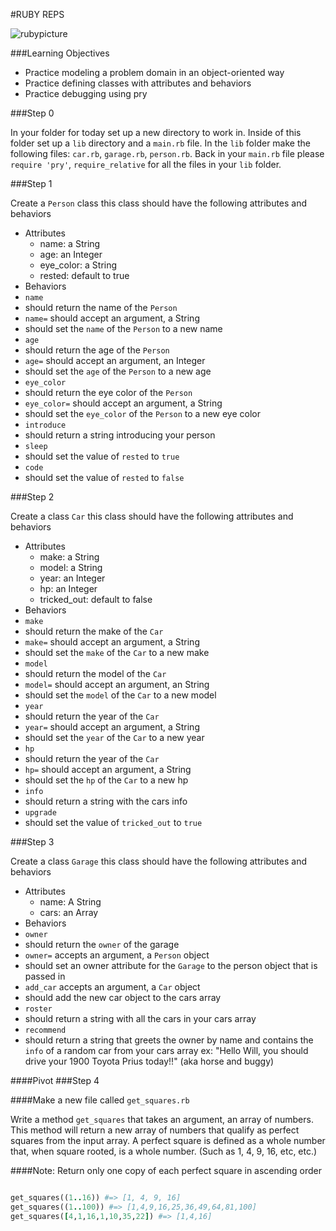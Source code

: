 #RUBY REPS

![rubypicture](http://skillcrush.com/wp-content/uploads/2012/05/tumblr_m3i4qdmtUS1rr8p66o1_500.jpg)

###Learning Objectives

- Practice modeling a problem domain in an object-oriented way
- Practice defining classes with attributes and behaviors
- Practice debugging using pry

###Step 0

In your folder for today set up a new directory to work in. Inside of this folder set up a `lib` directory and a `main.rb` file. In the `lib` folder make the following files: `car.rb`, `garage.rb`, `person.rb`. Back in your `main.rb` file please `require 'pry'`, `require_relative` for all the files in your `lib` folder. 

###Step 1

Create a `Person` class this class should have the following attributes and behaviors

- Attributes 
  - name: a String
  - age: an Integer
  - eye_color: a String
  - rested: default to true
- Behaviors
 - `name` 
  - should return the name of the `Person`
 - `name=` should accept an argument, a String
  - should set the `name` of the `Person` to a new name
 - `age` 
  - should return the age of the `Person`
 - `age=` should accept an argument, an Integer
  - should set the `age` of the `Person` to a new age
 - `eye_color` 
  - should return the eye color of the `Person`
 - `eye_color=` should accept an argument, a String
  - should set the `eye_color` of the `Person` to a new eye color
 - `introduce` 
  - should return a string introducing your person
 - `sleep`
  - should set the value of `rested` to `true`
 - `code`
  - should set the value of `rested` to `false`     

###Step 2

Create a class `Car` this class should have the following attributes and behaviors
  
- Attributes
  - make: a String
  - model: a String
  - year: an Integer
  - hp: an Integer
  - tricked_out: default to false
- Behaviors
 - `make` 
  - should return the make of the `Car`
 - `make=` should accept an argument, a String
  - should set the `make` of the `Car` to a new make
 - `model` 
  - should return the model of the `Car`
 - `model=` should accept an argument, an String
  - should set the `model` of the `Car` to a new model
 - `year` 
  - should return the year of the `Car`
 - `year=` should accept an argument, a String
  - should set the `year` of the `Car` to a new year
 - `hp` 
  - should return the year of the `Car` 
 - `hp=` should accept an argument, a String
  - should set the `hp` of the `Car` to a new hp
 - `info` 
  - should return a string with the cars info
 - `upgrade`
  - should set the value of `tricked_out` to `true`
     
###Step 3

Create a class `Garage` this class should have the following attributes and behaviors

- Attributes
  - name: A String
  - cars: an Array
- Behaviors
 - `owner`
  - should return the `owner` of the garage
 - `owner=` accepts an argument, a `Person` object
  - should set an owner attribute for the `Garage` to the person object that is passed in
 - `add_car` accepts an argument, a `Car` object
  - should add the new car object to the cars array
 - `roster`
  - should return a string with all the cars in your cars array
 - `recommend` 
  - should return a string that greets the owner by name and contains the `info` of a random car from your cars array  ex: "Hello Will, you should drive your 1900 Toyota Prius today!!" (aka horse and buggy)

####Pivot
###Step 4

####Make a new file called `get_squares.rb`

Write a method `get_squares` that takes an argument, an array of numbers. This method will return a new
array of numbers that qualify as perfect squares from the input array. A perfect
square is defined as a whole number that, when square rooted, is a whole
number. (Such as 1, 4, 9, 16, etc, etc.)

####Note: Return only one copy of each perfect square in ascending order

```rb

get_squares((1..16)) #=> [1, 4, 9, 16]
get_squares((1..100)) #=> [1,4,9,16,25,36,49,64,81,100]
get_squares([4,1,16,1,10,35,22]) #=> [1,4,16]

```






















